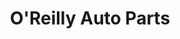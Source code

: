 ---
title: "O'Reilly Auto Parts"
url: /spartanburg/oreilly-auto-parts-southport-road/
shop: car parts
---